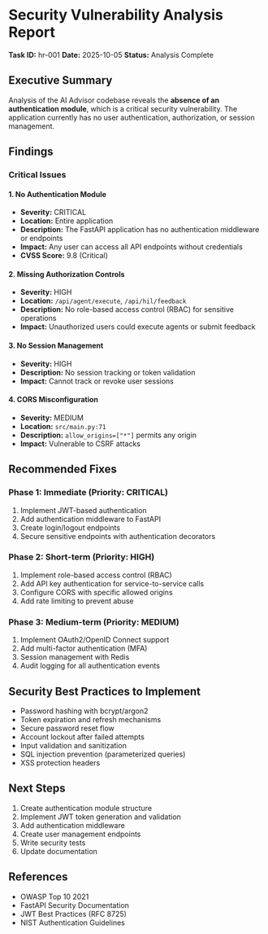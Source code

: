 # Security Vulnerability Analysis Report
**Task ID:** hr-001
**Date:** 2025-10-05
**Status:** Analysis Complete

## Executive Summary
Analysis of the AI Advisor codebase reveals the **absence of an authentication module**, which is a critical security vulnerability. The application currently has no user authentication, authorization, or session management.

## Findings

### Critical Issues

#### 1. **No Authentication Module**
- **Severity:** CRITICAL
- **Location:** Entire application
- **Description:** The FastAPI application has no authentication middleware or endpoints
- **Impact:** Any user can access all API endpoints without credentials
- **CVSS Score:** 9.8 (Critical)

#### 2. **Missing Authorization Controls**
- **Severity:** HIGH
- **Location:** `/api/agent/execute`, `/api/hil/feedback`
- **Description:** No role-based access control (RBAC) for sensitive operations
- **Impact:** Unauthorized users could execute agents or submit feedback

#### 3. **No Session Management**
- **Severity:** HIGH
- **Description:** No session tracking or token validation
- **Impact:** Cannot track or revoke user sessions

#### 4. **CORS Misconfiguration**
- **Severity:** MEDIUM
- **Location:** `src/main.py:71`
- **Description:** `allow_origins=["*"]` permits any origin
- **Impact:** Vulnerable to CSRF attacks

## Recommended Fixes

### Phase 1: Immediate (Priority: CRITICAL)
1. Implement JWT-based authentication
2. Add authentication middleware to FastAPI
3. Create login/logout endpoints
4. Secure sensitive endpoints with authentication decorators

### Phase 2: Short-term (Priority: HIGH)
1. Implement role-based access control (RBAC)
2. Add API key authentication for service-to-service calls
3. Configure CORS with specific allowed origins
4. Add rate limiting to prevent abuse

### Phase 3: Medium-term (Priority: MEDIUM)
1. Implement OAuth2/OpenID Connect support
2. Add multi-factor authentication (MFA)
3. Session management with Redis
4. Audit logging for all authentication events

## Security Best Practices to Implement
- Password hashing with bcrypt/argon2
- Token expiration and refresh mechanisms
- Secure password reset flow
- Account lockout after failed attempts
- Input validation and sanitization
- SQL injection prevention (parameterized queries)
- XSS protection headers

## Next Steps
1. Create authentication module structure
2. Implement JWT token generation and validation
3. Add authentication middleware
4. Create user management endpoints
5. Write security tests
6. Update documentation

## References
- OWASP Top 10 2021
- FastAPI Security Documentation
- JWT Best Practices (RFC 8725)
- NIST Authentication Guidelines
